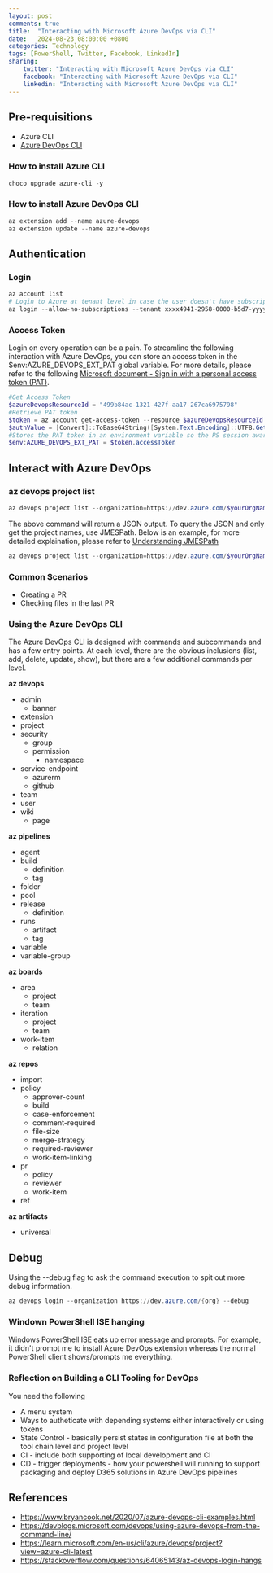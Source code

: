 ```yaml
---
layout: post
comments: true
title:  "Interacting with Microsoft Azure DevOps via CLI"
date:   2024-08-23 08:00:00 +0800
categories: Technology
tags: [PowerShell, Twitter, Facebook, LinkedIn]
sharing:
    twitter: "Interacting with Microsoft Azure DevOps via CLI"
    facebook: "Interacting with Microsoft Azure DevOps via CLI"
    linkedin: "Interacting with Microsoft Azure DevOps via CLI"
---
```


## Pre-requisitions
- Azure CLI
- [Azure DevOps CLI](https://devblogs.microsoft.com/devops/using-azure-devops-from-the-command-line/)

### How to install Azure CLI
```powershell
choco upgrade azure-cli -y 
```

### How to install Azure DevOps CLI
```powershell
az extension add --name azure-devops
az extension update --name azure-devops
```

## Authentication
### Login
```powershell
az account list
# Login to Azure at tenant level in case the user doesn't have subscription level access.
az login --allow-no-subscriptions --tenant xxxx4941-2958-0000-b5d7-yyyy4829xxxx
```

### Access Token
Login on every operation can be a pain. To streamline the following interaction with Azure DevOps, you can store an access token in the $env:AZURE_DEVOPS_EXT_PAT global variable. For more details, please refer to the following [Microsoft document - Sign in with a personal access token (PAT)](https://learn.microsoft.com/en-us/azure/devops/cli/log-in-via-pat?view=azure-devops&tabs=windows#pipe-pat-on-stdin-to-az-devops-login).
```powershell
#Get Access Token
$azureDevopsResourceId = "499b84ac-1321-427f-aa17-267ca6975798"
#Retrieve PAT token
$token = az account get-access-token --resource $azureDevopsResourceId | ConvertFrom-Json
$authValue = [Convert]::ToBase64String([System.Text.Encoding]::UTF8.GetBytes(":" + $token.accessToken))  
#Stores the PAT token in an environment variable so the PS session awares of it
$env:AZURE_DEVOPS_EXT_PAT = $token.accessToken
```

## Interact with Azure DevOps
### az devops project list
```powershell
az devops project list --organization=https://dev.azure.com/$yourOrgName
```

The above command will return a JSON output. To query the JSON and only get the project names, use JMESPath. Below is an example, for more detailed explaination, please refer to [Understanding JMESPath](https://www.bryancook.net/2020/07/azure-devops-cli-examples.html)
```powershell
az devops project list --organization=https://dev.azure.com/$yourOrgName --query '[value][].{Name:name}' --output json | Out-String | ConvertFrom-Json
```

### Common Scenarios
- Creating a PR
- Checking files in the last PR

### Using the Azure DevOps CLI 
The Azure DevOps CLI is designed with commands and subcommands and has a few entry points. At each level, there are the obvious inclusions (list, add, delete, update, show), but there are a few additional commands per level.

**az devops**
- admin
    - banner
- extension
- project
- security
    - group
    - permission
        - namespace
- service-endpoint
    - azurerm
    - github
- team
- user
- wiki
    - page

**az pipelines**
- agent
- build
    - definition
    - tag
- folder
- pool
- release
    - definition
- runs
    - artifact
    - tag
- variable
- variable-group

**az boards**
- area
    - project
    - team
- iteration
    - project
    - team
- work-item
    - relation

**az repos**
- import
- policy
    - approver-count
    - build
    - case-enforcement
    - comment-required
    - file-size
    - merge-strategy
    - required-reviewer
    - work-item-linking
- pr
    - policy
    - reviewer
    - work-item
- ref

**az artifacts**
- universal

## Debug
Using the --debug flag to ask the command execution to spit out more debug information.
```powershell
az devops login --organization https://dev.azure.com/{org} --debug
```

### Windown PowerShell ISE hanging
Windows PowerShell ISE eats up error message and prompts. For example, it didn't prompt me to install Azure DevOps extension whereas the normal PowerShell client shows/prompts me everything.

### Reflection on Building a CLI Tooling for DevOps
You need the following
* A menu system
* Ways to autheticate with depending systems either interactively or using tokens
* State Control - basically persist states in configuration file at both the tool chain level and project level
* CI - include both supporting of local development and CI
* CD - trigger deployments - how your powershell will running to support packaging and deploy D365 solutions in Azure DevOps pipelines

## References
- https://www.bryancook.net/2020/07/azure-devops-cli-examples.html
- https://devblogs.microsoft.com/devops/using-azure-devops-from-the-command-line/
- https://learn.microsoft.com/en-us/cli/azure/devops/project?view=azure-cli-latest
- https://stackoverflow.com/questions/64065143/az-devops-login-hangs